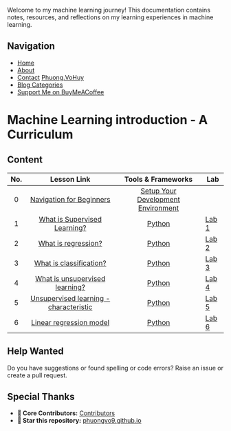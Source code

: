 
Welcome to my machine learning journey! This documentation contains notes, resources, and reflections on my learning experiences in machine learning.

## Navigation
- [Home](https://phuongvo9.github.io)
- [About](#introduction)
- [Contact](https://www.linkedin.com/in/phuongvohuy/) [Phuong.VoHuy](https://www.linkedin.com/in/phuongvohuy/)
- [Blog Categories](#categories)
- [Support Me on BuyMeACoffee](https://buymeacoffee.com/phuongvo)



# Machine Learning introduction - A Curriculum

## Content
| No. |                                                                 Lesson Link                                                                  |                                           Tools & Frameworks                                          | Lab                                                            |
| :-: | :------------------------------------------------------------------------------------------------------------------------------------------: | :---------------------------------------------------------------------------------------------: | ------------------------------------------------------------------------------ |
| 0  | [Navigation for Beginners](docs/Supervised-Machine-Learning/blogs/navigation-for-beginner.md)  |  [Setup Your Development Environment](#content)                       |   |
| 1 | [What is Supervised Learning?](docs/Supervised-Machine-Learning/blogs/what-is-supervised-learning.md) | [Python](#content) | [Lab 1](#content) |
| 2 | [What is regression?](docs/Supervised-Machine-Learning/blogs/what-is-regression.md) | [Python](#content) | [Lab 2](#content) |
| 3 | [What is classification?](docs/Supervised-Machine-Learning/blogs/what-is-classification.md) | [Python](#content) | [Lab 3](#content) |
| 4 | [What is unsupervised learning?](docs/Supervised-Machine-Learning/blogs/unsupervised-learning-1.md) | [Python](#content) | [Lab 4](#content) |
| 5 | [Unsupervised learning - characteristic](docs/Supervised-Machine-Learning/blogs/unsupervised-learning-characteristic.md) | [Python](#content) | [Lab 5](#content) |
| 6 | [Linear regression model](docs/Supervised-Machine-Learning/blogs/Linear-regression-model.md) | [Python](#content) | [Lab 6](#content) |


## Help Wanted

Do you have suggestions or found spelling or code errors? Raise an issue or create a pull request.

## Special Thanks

* **🙏 Core Contributors:** [Contributors](https://github.com/phuongvo9/phuongvo9.github.io/graphs/contributors)
* **🌟 Star this repository:** [phuongvo9.github.io](https://github.com/phuongvo9/machine-learning-introduction)